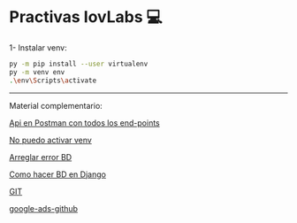 # Practivas IovLabs 💻

1-  Instalar venv:

```bash 
py -m pip install --user virtualenv 
py -m venv env 
.\env\Scripts\activate 

```


---
Material complementario:

[Api en Postman con todos los end-points](https://www.getpostman.com/collections/b60752b8832f0ff504bc)

[No puedo activar venv](https://www.cdmon.com/es/blog/la-ejecucion-de-scripts-esta-deshabilitada-en-este-sistema-te-contamos-como-actuar)

[Arreglar error BD](https://stackoverflow.com/questions/54824864/django-python-sql-server-pyodbc-isnt-an-available-database-backend)

[Como hacer BD en Django](https://www.youtube.com/watch?v=w8mTKlOeb2o)

[GIT](GIT.md)

[google-ads-github](https://github.com/googleads/google-ads-python.git)
